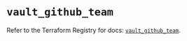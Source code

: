 # `vault_github_team`

Refer to the Terraform Registry for docs: [`vault_github_team`](https://registry.terraform.io/providers/hashicorp/vault/5.2.1/docs/resources/github_team).
